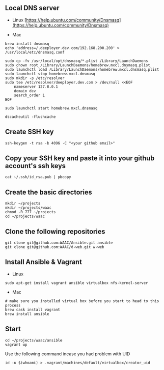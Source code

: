 ## Local DNS server
* Linux [https://help.ubuntu.com/community/Dnsmasq](https://help.ubuntu.com/community/Dnsmasq)

* Mac 
```
brew install dnsmasq
echo 'address=/.deeployer.dev.com/192.168.200.200' > /usr/local/etc/dnsmasq.conf

sudo cp -fv /usr/local/opt/dnsmasq/*.plist /Library/LaunchDaemons
sudo chown root /Library/LaunchDaemons/homebrew.mxcl.dnsmasq.plist
sudo launchctl load /Library/LaunchDaemons/homebrew.mxcl.dnsmasq.plist
sudo launchctl stop homebrew.mxcl.dnsmasq
sudo mkdir -p /etc/resolver
sudo tee /etc/resolver/deeployer.dev.com > /dev/null <<EOF
    nameserver 127.0.0.1
    domain dev
    search_order 1
EOF

sudo launchctl start homebrew.mxcl.dnsmasq

dscacheutil -flushcache
```

## Create SSH key
```
ssh-keygen -t rsa -b 4096 -C "<your github email>"
```
## Copy your SSH key and paste it into your github account's ssh keys
```
cat ~/.ssh/id_rsa.pub | pbcopy
```

## Create the basic directories
```
mkdir ~/projects
mkdir ~/projects/waac
chmod -R 777 ~/projects
cd ~/projects/waac
```

## Clone the following repositories
```
git clone git@github.com:WAAC/Ansible.git ansible
git clone git@github.com:WAAC/d-web.git w-web
```

## Install Ansible & Vagrant
* Linux 
```
sudo apt-get install vagrant ansible virtualbox nfs-kernel-server
```
* Mac 
```
# make sure you installed virtual box before you start to head to this process
brew cask install vagrant
brew install ansible
```

## Start
```
cd ~/projects/waac/ansible
vagrant up
```
Use the following command incase you had problem with UID
```
id -u $(whoami) > .vagrant/machines/default/virtualbox/creator_uid
```
